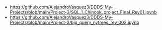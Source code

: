 - https://github.com/AlejandroVasquez3/DDDS-My-Projects/blob/main/Project-3/SQL_1_Chinook_project_Final_Rev01.ipynb
- https://github.com/AlejandroVasquez3/DDDS-My-Projects/blob/main/Project-3/big_query_nytrees_rev_002.ipynb
